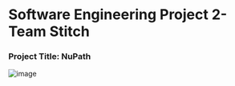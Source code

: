 # Software Engineering Project 2- Team Stitch
### Project Title: NuPath
![image](https://github.com/Schweem/SE_Project2/assets/63567335/47fbda83-96aa-4097-9518-66eb5eacf9a4)
